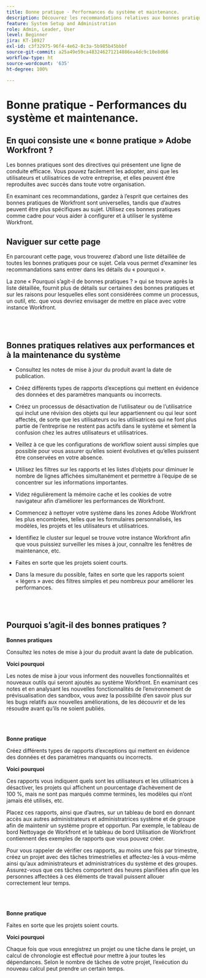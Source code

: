 ```yaml
---
title: Bonne pratique - Performances du système et maintenance.
description: Découvrez les recommandations relatives aux bonnes pratiques des expertes et experts d’Adobe Workfront concernant les performances et la maintenance du système Workfront.
feature: System Setup and Administration
role: Admin, Leader, User
level: Beginner
jira: KT-10927
exl-id: c3f32975-96f4-4e62-8c3a-5b985b45bbbf
source-git-commit: a25a49e59ca483246271214886ea4dc9c10e8d66
workflow-type: ht
source-wordcount: '635'
ht-degree: 100%

---
```


# Bonne pratique - Performances du système et maintenance.

## En quoi consiste une « bonne pratique » Adobe Workfront ?

Les bonnes pratiques sont des directives qui présentent une ligne de conduite efficace. Vous pouvez facilement les adopter, ainsi que les utilisateurs et utilisatrices de votre entreprise, et elles peuvent être reproduites avec succès dans toute votre organisation.

En examinant ces recommandations, gardez à l’esprit que certaines des bonnes pratiques de Workfront sont universelles, tandis que d’autres peuvent être plus spécifiques au sujet. Utilisez ces bonnes pratiques comme cadre pour vous aider à configurer et à utiliser le système Workfront.

## Naviguer sur cette page

En parcourant cette page, vous trouverez d’abord une liste détaillée de toutes les bonnes pratiques pour ce sujet. Cela vous permet d’examiner les recommandations sans entrer dans les détails du « pourquoi ».

La zone « Pourquoi s’agit-il de bonnes pratiques ? » qui se trouve après la liste détaillée, fournit plus de détails sur certaines des bonnes pratiques et sur les raisons pour lesquelles elles sont considérées comme un processus, un outil, etc. que vous devriez envisager de mettre en place avec votre instance Workfront.

</br>
</br>

## Bonnes pratiques relatives aux performances et à la maintenance du système

* Consultez les notes de mise à jour du produit avant la date de publication.

* Créez différents types de rapports d’exceptions qui mettent en évidence des données et des paramètres manquants ou incorrects.

* Créez un processus de désactivation de l’utilisateur ou de l’utilisatrice qui inclut une révision des objets qui leur appartiennent ou qui leur sont affectés, de sorte que les utilisateurs ou les utilisatrices qui ne font plus partie de l’entreprise ne restent pas actifs dans le système et sèment la confusion chez les autres utilisateurs et utilisatrices.

* Veillez à ce que les configurations de workflow soient aussi simples que possible pour vous assurer qu’elles soient évolutives et qu’elles puissent être conservées en votre absence.

* Utilisez les filtres sur les rapports et les listes d’objets pour diminuer le nombre de lignes affichées simultanément et permettre à l’équipe de se concentrer sur les informations importantes.

* Videz régulièrement la mémoire cache et les cookies de votre navigateur afin d’améliorer les performances de Workfront.

* Commencez à nettoyer votre système dans les zones Adobe Workfront les plus encombrées, telles que les formulaires personnalisés, les modèles, les projets et les utilisateurs et utilisatrices.

* Identifiez le cluster sur lequel se trouve votre instance Workfront afin que vous puissiez surveiller les mises à jour, connaître les fenêtres de maintenance, etc.

* Faites en sorte que les projets soient courts.

* Dans la mesure du possible, faites en sorte que les rapports soient « légers » avec des filtres simples et peu nombreux pour améliorer les performances.

</br>
</br>

## Pourquoi s’agit-il des bonnes pratiques ?

**Bonnes pratiques**

Consultez les notes de mise à jour du produit avant la date de publication.



**Voici pourquoi**

Les notes de mise à jour vous informent des nouvelles fonctionnalités et nouveaux outils qui seront ajoutés au système Workfront. En examinant ces notes et en analysant les nouvelles fonctionnalités de l’environnement de prévisualisation des sandbox, vous avez la possibilité d’en savoir plus sur les bugs relatifs aux nouvelles améliorations, de les découvrir et de les résoudre avant qu’ils ne soient publiés.

</br>
</br>

**Bonne pratique**

Créez différents types de rapports d’exceptions qui mettent en évidence des données et des paramètres manquants ou incorrects.



**Voici pourquoi**

Ces rapports vous indiquent quels sont les utilisateurs et les utilisatrices à désactiver, les projets qui affichent un pourcentage d’achèvement de 100 %, mais ne sont pas marqués comme terminés, les modèles qui n’ont jamais été utilisés, etc.



Placez ces rapports, ainsi que d’autres, sur un tableau de bord en donnant accès aux autres administrateurs et administratrices système et de groupe afin de maintenir un système propre et opportun. Par exemple, le tableau de bord Nettoyage de Workfront et le tableau de bord Utilisation de Workfront contiennent des exemples de rapports que vous pouvez créer.



Pour vous rappeler de vérifier ces rapports, au moins une fois par trimestre, créez un projet avec des tâches trimestrielles et affectez-les à vous-même ainsi qu’aux administrateurs et administratrices du système et des groupes. Assurez-vous que ces tâches comportent des heures planifiées afin que les personnes affectées à ces éléments de travail puissent allouer correctement leur temps.

</br>
</br>

**Bonne pratique**

Faites en sorte que les projets soient courts.



**Voici pourquoi**

Chaque fois que vous enregistrez un projet ou une tâche dans le projet, un calcul de chronologie est effectué pour mettre à jour toutes les dépendances. Selon le nombre de tâches de votre projet, l’exécution du nouveau calcul peut prendre un certain temps.
